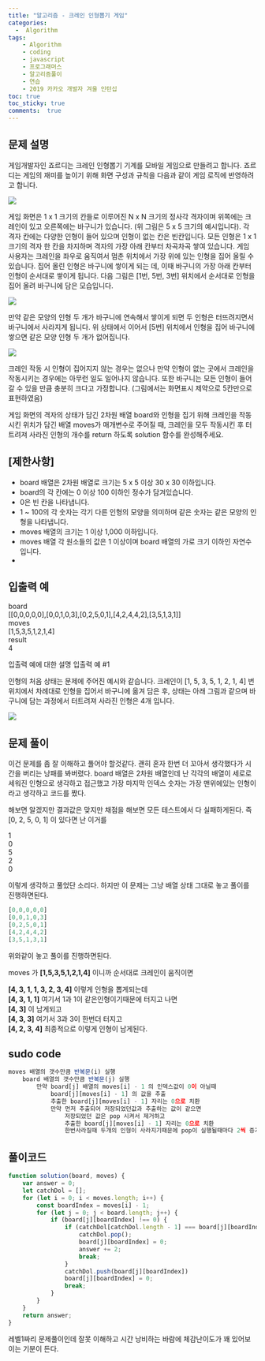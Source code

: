 ```yaml
---
title: "알고리즘 - 크레인 인형뽑기 게임"
categories: 
  -  Algorithm
tags: 
    - Algorithm
    - coding
    - javascript
    - 프로그래머스
    - 알고리즘풀이
    - 연습
    - 2019 카카오 개발자 겨울 인턴십
toc: true
toc_sticky: true
comments:  true
---
```


## 문제 설명
게임개발자인 죠르디는 크레인 인형뽑기 기계를 모바일 게임으로 만들려고 합니다.
죠르디는 게임의 재미를 높이기 위해 화면 구성과 규칙을 다음과 같이 게임 로직에 반영하려고 합니다.

![](https://grepp-programmers.s3.ap-northeast-2.amazonaws.com/files/production/69f1cd36-09f4-4435-8363-b71a650f7448/crane_game_101.png)

게임 화면은 1 x 1 크기의 칸들로 이루어진 N x N 크기의 정사각 격자이며 위쪽에는 크레인이 있고 오른쪽에는 바구니가 있습니다. (위 그림은 5 x 5 크기의 예시입니다). 각 격자 칸에는 다양한 인형이 들어 있으며 인형이 없는 칸은 빈칸입니다. 모든 인형은 1 x 1 크기의 격자 한 칸을 차지하며 격자의 가장 아래 칸부터 차곡차곡 쌓여 있습니다. 게임 사용자는 크레인을 좌우로 움직여서 멈춘 위치에서 가장 위에 있는 인형을 집어 올릴 수 있습니다. 집어 올린 인형은 바구니에 쌓이게 되는 데, 이때 바구니의 가장 아래 칸부터 인형이 순서대로 쌓이게 됩니다. 다음 그림은 [1번, 5번, 3번] 위치에서 순서대로 인형을 집어 올려 바구니에 담은 모습입니다.

![](https://grepp-programmers.s3.ap-northeast-2.amazonaws.com/files/production/638e2162-b1e4-4bbb-b0d7-62d31e97d75c/crane_game_102.png)

만약 같은 모양의 인형 두 개가 바구니에 연속해서 쌓이게 되면 두 인형은 터뜨려지면서 바구니에서 사라지게 됩니다. 위 상태에서 이어서 [5번] 위치에서 인형을 집어 바구니에 쌓으면 같은 모양 인형 두 개가 없어집니다.

![](https://grepp-programmers.s3.ap-northeast-2.amazonaws.com/files/production/8569d736-091e-4771-b2d3-7a6e95a20c22/crane_game_103.gif)

크레인 작동 시 인형이 집어지지 않는 경우는 없으나 만약 인형이 없는 곳에서 크레인을 작동시키는 경우에는 아무런 일도 일어나지 않습니다. 또한 바구니는 모든 인형이 들어갈 수 있을 만큼 충분히 크다고 가정합니다. (그림에서는 화면표시 제약으로 5칸만으로 표현하였음)

게임 화면의 격자의 상태가 담긴 2차원 배열 board와 인형을 집기 위해 크레인을 작동시킨 위치가 담긴 배열 moves가 매개변수로 주어질 때, 크레인을 모두 작동시킨 후 터트려져 사라진 인형의 개수를 return 하도록 solution 함수를 완성해주세요.

## [제한사항]
- board 배열은 2차원 배열로 크기는 5 x 5 이상 30 x 30 이하입니다.  
- board의 각 칸에는 0 이상 100 이하인 정수가 담겨있습니다.  
- 0은 빈 칸을 나타냅니다.  
- 1 ~ 100의 각 숫자는 각기 다른 인형의 모양을 의미하며 같은 숫자는 같은 모양의 인형을 나타냅니다.  
- moves 배열의 크기는 1 이상 1,000 이하입니다.  
- moves 배열 각 원소들의 값은 1 이상이며 board 배열의 가로 크기 이하인 자연수입니다.  
- 
## **입출력 예**

board	  
[[0,0,0,0,0],[0,0,1,0,3],[0,2,5,0,1],[4,2,4,4,2],[3,5,1,3,1]]  
moves	  
[1,5,3,5,1,2,1,4]  
result  
4  
  
입출력 예에 대한 설명
입출력 예 #1

인형의 처음 상태는 문제에 주어진 예시와 같습니다. 크레인이 [1, 5, 3, 5, 1, 2, 1, 4] 번 위치에서 차례대로 인형을 집어서 바구니에 옮겨 담은 후, 상태는 아래 그림과 같으며 바구니에 담는 과정에서 터트려져 사라진 인형은 4개 입니다.

![](https://grepp-programmers.s3.ap-northeast-2.amazonaws.com/files/production/bb0f59c7-6b72-485a-8302-217fe53ea88f/crane_game_104.jpg)

## 문제 풀이
이건 문제를 좀 잘 이해하고 풀어야 할것같다. 괜히 혼자 한번 더 꼬아서 생각했다가 시간을 버리는 낭패를 봐버렸다. board 배열은 2차원 배열인데 난 각각의 배열이 세로로 세워진 인형으로 생각하고 접근했고 가장 마지막 인덱스 숫자는 가장 맨위에있는 인형이라고 생각하고 코드를 짰다.
  
해보면 알겠지만 결과값은 맞지만 채점을 해보면 모든 테스트에서 다 실패하게된다. 즉 [0, 2, 5, 0, 1] 이 있다면 난 이거를  

1  
0  
5  
2  
0  

이렇게 생각하고 풀었단 소리다. 하지만 이 문제는 그냥 배열 상태 그대로 놓고 풀이를 진행하면된다.  

```javascript
[0,0,0,0,0]  
[0,0,1,0,3]  
[0,2,5,0,1]  
[4,2,4,4,2]  
[3,5,1,3,1]  
```
  
위와같이 놓고 풀이를 진행하면된다.
  
moves 가 **[1,5,3,5,1,2,1,4]** 이니까 순서대로 크레인이 움직이면    
  
**[4, 3, 1, 1, 3, 2, 3, 4]** 이렇게 인형을 뽑게되는데   
**[4, 3, 1, 1]** 여기서 1과 1이 같은인형이기때문에 터지고 나면  
**[4, 3]** 이 남게되고  
**[4, 3, 3]** 여기서 3과 3이 한번더 터지고  
**[4, 2, 3, 4]** 최종적으로 이렇게 인형이 남게된다.

## sudo code
```javascript
moves 배열의 갯수만큼 반복문(i) 실행
    board 배열의 갯수만큼 반복문(j) 실행
        만약 board[j] 배열의 moves[i] - 1 의 인덱스값이 0이 아닐때
            board[j][moves[i] - 1] 의 값을 추출
            추출한 board[j][moves[i] - 1] 자리는 0으로 치환
            만약 먼저 추출되어 저장되었던값과 추출하는 값이 같으면
                저장되었던 값은 pop 시켜서 제거하고
                추출한 board[j][moves[i] - 1] 자리는 0으로 치환
                한번사라질때 두개의 인형이 사라지기때문에 pop이 실행될때마다 2씩 증가
```

## 풀이코드
```javascript
function solution(board, moves) {
    var answer = 0;
    let catchDol = [];
    for (let i = 0; i < moves.length; i++) {
        const boardIndex = moves[i] - 1;
        for (let j = 0; j < board.length; j++) {
            if (board[j][boardIndex] !== 0) {
                if (catchDol[catchDol.length - 1] === board[j][boardIndex]) {
                    catchDol.pop();
                    board[j][boardIndex] = 0;
                    answer += 2;
                    break;
                }
                catchDol.push(board[j][boardIndex])
                board[j][boardIndex] = 0;
                break;
            }
        }
    }
    return answer;
}
```

레벨1짜리 문제풀이인데 잘못 이해하고 시간 낭비하는 바람에 체감난이도가 꽤 있어보이는 기분이 든다.